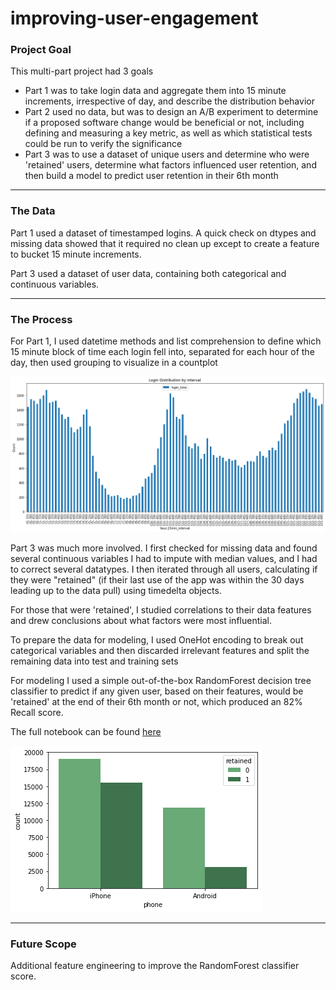# improving-user-engagement

### Project Goal
This multi-part project had 3 goals
 - Part 1 was to take login data and aggregate them into 15 minute increments, irrespective of day, and describe the distribution behavior
 - Part 2 used no data, but was to design an A/B experiment to determine if a proposed software change would be beneficial or not, including defining and measuring a key metric, as well as which statistical tests could be run to verify the significance
 - Part 3 was to use a dataset of unique users and determine who were 'retained' users, determine what factors influenced user retention, and then build a model to predict user retention in their 6th month

---
### The Data
Part 1 used a dataset of timestamped logins. A quick check on dtypes and missing data showed that it required no clean up except to create a feature to bucket 15 minute increments.

Part 3 used a dataset of user data, containing both categorical and continuous variables. 

---
### The Process
For Part 1, I used datetime methods and list comprehension to define which 15 minute block of time each login fell into, separated for each hour of the day, then used grouping to visualize in a countplot

![](/images/user_engagement_logins.png)

Part 3 was much more involved. I first checked for missing data and found several continuous variables I had to impute with median values, and I had to correct several datatypes. I then iterated through all users, calculating if they were "retained" (if their last use of the app was within the 30 days leading up to the data pull) using timedelta objects. 

For those that were 'retained', I studied correlations to their data features and drew conclusions about what factors were most influential. 

To prepare the data for modeling, I used OneHot encoding to break out categorical variables and then discarded irrelevant features and split the remaining data into test and training sets

For modeling I used a simple out-of-the-box RandomForest decision tree classifier to predict if any given user, based on their features, would be 'retained' at the end of their 6th month or not, which produced an 82% Recall score. 

The full notebook can be found [here](https://github.com/dpowell022/improving-user-engagement/blob/main/Ultimate%20Tech%20Take-Home%20Challenge.ipynb)

![](/images/user_engagement.png)

---
### Future Scope
Additional feature engineering to improve the RandomForest classifier score. 
